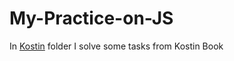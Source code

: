 # My-Practice-on-JS
In  [Kostin](https://github.com/mr-bmv/My-Practice-on-JS/tree/master/Kostin) folder I solve some tasks from Kostin Book 
